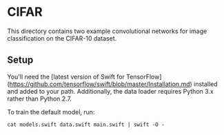 # CIFAR

This directory contains two example convolutional networks for image classification on the
CIFAR-10 dataset.

## Setup

You'll need the [latest version of Swift for TensorFlow]
(https://github.com/tensorflow/swift/blob/master/Installation.md)
installed and added to your path. Additionally, the data loader requires Python 3.x rather than
Python 2.7.

To train the default model, run:

```
cat models.swift data.swift main.swift | swift -O -
```
